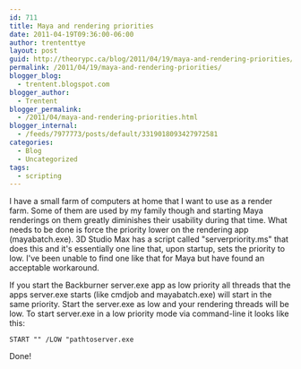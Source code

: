 ```yaml
---
id: 711
title: Maya and rendering priorities
date: 2011-04-19T09:36:00-06:00
author: trententtye
layout: post
guid: http://theorypc.ca/blog/2011/04/19/maya-and-rendering-priorities/
permalink: /2011/04/19/maya-and-rendering-priorities/
blogger_blog:
  - trentent.blogspot.com
blogger_author:
  - Trentent
blogger_permalink:
  - /2011/04/maya-and-rendering-priorities.html
blogger_internal:
  - /feeds/7977773/posts/default/3319018093427972581
categories:
  - Blog
  - Uncategorized
tags:
  - scripting
---
```

I have a small farm of computers at home that I want to use as a render farm. Some of them are used by my family though and starting Maya renderings on them greatly diminishes their usability during that time. What needs to be done is force the priority lower on the rendering app (mayabatch.exe). 3D Studio Max has a script called "serverpriority.ms" that does this and it's essentially one line that, upon startup, sets the priority to low. I've been unable to find one like that for Maya but have found an acceptable workaround.

<div>
</div>

<div>
  If you start the Backburner server.exe app as low priority all threads that the apps server.exe starts (like cmdjob and mayabatch.exe) will start in the same priority. Start the server.exe as low and your rendering threads will be low. To start server.exe in a low priority mode via command-line it looks like this:
</div>

<div>
</div>

<div>
  
```plaintext
START "" /LOW "pathtoserver.exe
```

</div>

<div>
</div>

<div>
  Done!
</div>

<!-- AddThis Advanced Settings generic via filter on the_content -->

<!-- AddThis Share Buttons generic via filter on the_content -->